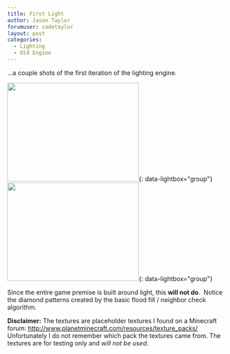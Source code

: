 ```yaml
---
title: First Light
author: Jason Taylor
forumuser: codetaylor
layout: post
categories:
  - Lighting
  - Old Engine
---
```

…a couple shots of the first iteration of the lighting engine.

[<img src="first-light-1.png" width="300" height="225" />](first-light-1.png){: data-lightbox="group"}
[<img src="first-light-2.png" width="300" height="225" />](first-light-2.png){: data-lightbox="group"}

Since the entire game premise is built around light, this **will not do**.  Notice the diamond patterns created by the basic flood fill / neighbor check algorithm.

**Disclaimer:** The textures are placeholder textures I found on a Minecraft forum: <http://www.planetminecraft.com/resources/texture_packs/>  
Unfortunately I do not remember which pack the textures came from. The textures are for testing only and *will not be used*.